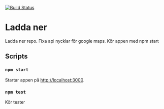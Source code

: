 

[![Build Status](https://app.travis-ci.com/othorde/projekt.svg?branch=main)](https://app.travis-ci.com/othorde/projekt)

# Ladda ner

Ladda ner repo.
Fixa api nycklar för google maps.
Kör appen med npm start

## Scripts

### `npm start`

Startar appen på 
[http://localhost:3000](http://localhost:3000).


### `npm test`

Kör tester


